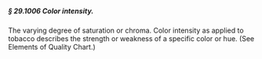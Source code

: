 ##### § 29.1006 Color intensity. #####

The varying degree of saturation or chroma. Color intensity as applied to tobacco describes the strength or weakness of a specific color or hue. (See Elements of Quality Chart.)